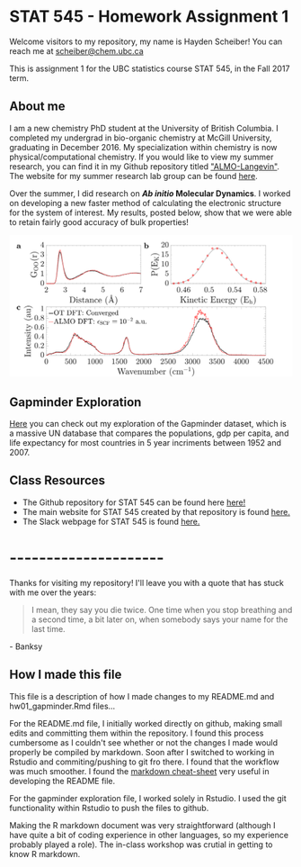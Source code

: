 # STAT 545 - Homework Assignment 1

Welcome visitors to my repository, my name is Hayden Scheiber! You can reach me at scheiber@chem.ubc.ca

This is assignment 1 for the UBC statistics course STAT 545, in the Fall 2017 term.

## About me
I am a new chemistry PhD student at the University of British Columbia. I completed my undergrad in bio-organic chemistry at McGill University, graduating in December 2016.
My specialization within chemistry is now physical/computational chemistry. If you would like to view my summer research, you can find it in my Github repository titled ["ALMO-Langevin"](https://github.com/HScheiber/ALMO-Langevin-Manuscript.git "Warning: it's in LaTeX format!"). The website for my summer research lab group can be found [here](http://khaliullin.com/ "Check out 'Team and Openings' to see a picture of me").

Over the summer, I did research on __*Ab initio* Molecular Dynamics__. I worked on developing a new faster method of calculating the electronic structure for the system of interest. My results, posted below, show that we were able to retain fairly good accuracy of bulk properties!

![](research_results.png "This is a comparison of bulk system properties of water between a well-developed accurate calculation method (OT DFT), and our new method called Absolutely Localized Molecular Orbitals (ALMO DFT)")

## Gapminder Exploration
[Here](hw01_gapminder.md "Gapminder Exploration") you can check out my exploration of the Gapminder dataset, which is a massive UN database that compares the populations, gdp per capita, and life expectancy for most countries in 5 year incriments between 1952 and 2007.

## Class Resources
- The Github repository for STAT 545 can be found here [here!](https://github.com/STAT545-UBC/STAT545-UBC.github.io.git "STAT 545 Respoitory")
- The main website for STAT 545 created by that repository is found [here.](http://stat545.com/ "STAT 545 Main Webpage")
- The Slack webpage for STAT 545 is found [here.](https://stat545-2017.slack.com "STAT 545 Slack Webpage")

# ---------------------

Thanks for visiting my repository! I'll leave you with a quote that has stuck with me over the years:

> I mean, they say you die twice. One time when you stop breathing and a second 
time, a bit later on, when somebody says your name for the last time.

  \- Banksy

## How I made this file
This file is a description of how I made changes to my README.md and hw01_gapminder.Rmd files...

For the README.md file, I initially worked directly on github, making small edits and committing them within the repository. 
I found this process cumbersome as I couldn't see whether or not the changes I made would properly be compiled by markdown. Soon after I switched to working in Rstudio and commiting/pushing to git fro there. I found that the workflow was much smoother.
I found the [markdown cheat-sheet](https://github.com/adam-p/markdown-here/wiki/Markdown-Cheatsheet) very useful in developing the README file.

For the gapminder exploration file, I worked solely in Rstudio. I used the git functionality within Rstudio to push the files to github.

Making the R markdown document was very straightforward (although I have quite a bit of coding experience in other languages, so my experience probably played a role). The in-class workshop was crutial in getting to know R markdown.

